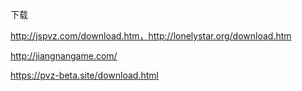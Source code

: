 下载

http://jspvz.com/download.htm，http://lonelystar.org/download.htm

http://jiangnangame.com/

https://pvz-beta.site/download.html